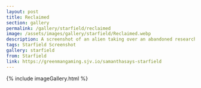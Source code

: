 ```yaml
---
layout: post
title: Reclaimed
section: gallery
permalink: /gallery/starfield/reclaimed
image: /assets/images/gallery/starfield/Reclaimed.webp
description: A screenshot of an alien taking over an abandoned research facility from Starfield, taken by Samantha Says.
tags: Starfield Screenshot
gallery: starfield
from: Starfield
link: https://greenmangaming.sjv.io/samanthasays-starfield
---
```

{% include imageGallery.html %}